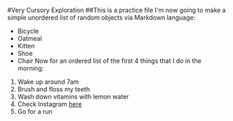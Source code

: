 #Very Cursory Exploration
##This is a practice file
I'm now going to make a simple unordered list of random objects via Markdown language:
* Bicycle
* Oatmeal
* Kitten
* Shoe
* Chair
Now for an ordered list of the first 4 things that I do in the morning:
1. Wake up around 7am
2. Brush and floss my teeth
3. Wash down vitamins with lemon water
4. Check Instagram [here](www.Instagram.com)
5. Go for a run
